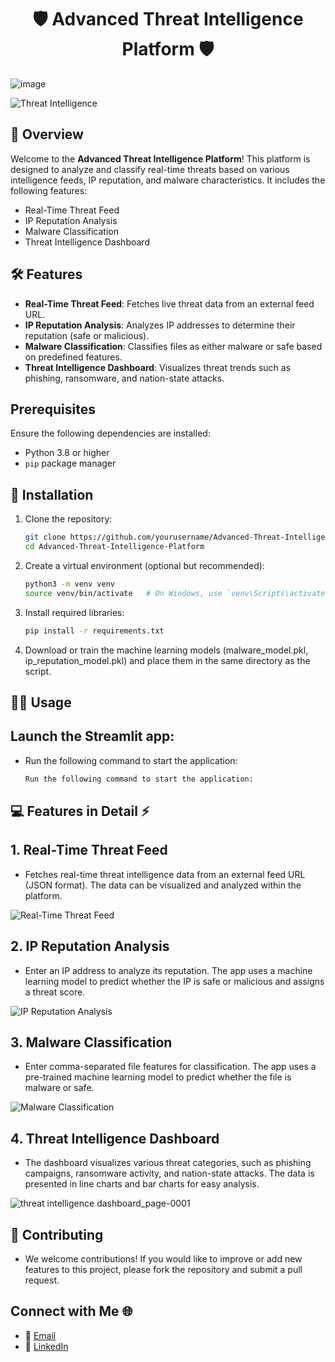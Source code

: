 <h1 align="center"> 🛡️ Advanced Threat Intelligence Platform 🛡️ </h1>

![image](https://github.com/user-attachments/assets/98639b79-2f8e-4af0-a601-189bf5cad9a4)

![Threat Intelligence](https://img.shields.io/badge/Threat%20Intelligence%20Platform-blue?style=for-the-badge&logo=security)

## 📝 Overview

Welcome to the **Advanced Threat Intelligence Platform**! This platform is designed to analyze and classify real-time threats based on various intelligence feeds, IP reputation, and malware characteristics. It includes the following features:

- Real-Time Threat Feed
- IP Reputation Analysis
- Malware Classification
- Threat Intelligence Dashboard

## 🛠️ Features

- **Real-Time Threat Feed**: Fetches live threat data from an external feed URL.
- **IP Reputation Analysis**: Analyzes IP addresses to determine their reputation (safe or malicious).
- **Malware Classification**: Classifies files as either malware or safe based on predefined features.
- **Threat Intelligence Dashboard**: Visualizes threat trends such as phishing, ransomware, and nation-state attacks.

## Prerequisites

Ensure the following dependencies are installed:
- Python 3.8 or higher
- `pip` package manager

## 🤖 Installation

1. Clone the repository:
   ```bash
   git clone https://github.com/yourusername/Advanced-Threat-Intelligence-Platform.git
   cd Advanced-Threat-Intelligence-Platform

2. Create a virtual environment (optional but recommended):
   ```bash
   python3 -m venv venv
   source venv/bin/activate   # On Windows, use `venv\Scripts\activate`

3. Install required libraries:
   ```bash
   pip install -r requirements.txt

4. Download or train the machine learning models (malware_model.pkl, ip_reputation_model.pkl) and place them in the same directory as the script.

## 🧑‍💻 Usage
## Launch the Streamlit app:
- Run the following command to start the application:
  
   ```bash
   Run the following command to start the application:

## 💻 Features in Detail ⚡
## 1. Real-Time Threat Feed
- Fetches real-time threat intelligence data from an external feed URL (JSON format). The data can be visualized and analyzed within the platform.

![Real-Time Threat Feed](https://github.com/user-attachments/assets/37e0e005-9931-45da-b4e6-a76651d55121)

## 2. IP Reputation Analysis
- Enter an IP address to analyze its reputation. The app uses a machine learning model to predict whether the IP is safe or malicious and assigns a threat score.

![IP Reputation Analysis](https://github.com/user-attachments/assets/43e8a23c-cc96-4018-87b1-ea1c52dd7f04)

## 3. Malware Classification
- Enter comma-separated file features for classification. The app uses a pre-trained machine learning model to predict whether the file is malware or safe.

![Malware Classification](https://github.com/user-attachments/assets/26818505-6f14-484b-89bf-6b369110e943)

## 4. Threat Intelligence Dashboard
- The dashboard visualizes various threat categories, such as phishing campaigns, ransomware activity, and nation-state attacks. The data is presented in line charts and bar charts for easy analysis.

![threat intelligence dashboard_page-0001](https://github.com/user-attachments/assets/ca801735-0659-419f-8e0c-a02a6161f845)


## 🤝 Contributing
- We welcome contributions! If you would like to improve or add new features to this project, please fork the repository and submit a pull request.

## Connect with Me 🌐

- 📧 [Email](mailto:gauravghandat12@gmail.com)
- 💼 [LinkedIn](www.linkedin.com/in/gaurav-ghandat-68a5a22b4)




















